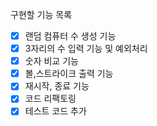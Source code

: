 구현할 기능 목록

- [x] 랜덤 컴퓨터 수 생성 기능
- [x] 3자리의 수 입력 기능 및 예외처리
- [x] 숫자 비교 기능
- [x] 볼,스트라이크 출력 기능
- [x] 재시작, 종료 기능
- [x] 코드 리팩토링
- [x] 테스트 코드 추가